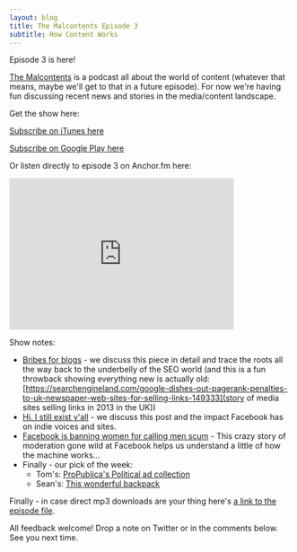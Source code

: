 ```yaml
---
layout: blog
title: The Malcontents Episode 3
subtitle: How Content Works
---
```


Episode 3 is here!

[The Malcontents](http://themalcontents.fm/) is a podcast all about the world of content (whatever that means, maybe we'll get to that in a future episode). For now we're having fun discussing recent news and stories in the media/content landscape.

Get the show here:

[Subscribe on iTunes here](https://itunes.apple.com/us/podcast/the-malcontents/id1314411665)

[Subscribe on Google Play here](https://play.google.com/music/m/Dhm6mevtooczab2efjbrac2tlnu?t=The_Malcontents_Episode_2-The_Malcontents)

Or listen directly to episode 3 on Anchor.fm here:

<iframe src="https://anchor.fm/malcontents/episodes/11344c0/embed?at=1298442" height="270px" width="400px" frameborder="0" scrolling="no"></iframe>

Show notes:

- [Bribes for blogs](https://theoutline.com/post/2563/how-brands-secretly-buy-their-way-into-forbes-fast-company-and-huffpost-stories) - we discuss this piece in detail and trace the roots all the way back to the underbelly of the SEO world (and this is a fun throwback showing everything new is actually old: [https://searchengineland.com/google-dishes-out-pagerank-penalties-to-uk-newspaper-web-sites-for-selling-links-149333](story of media sites selling links in 2013 in the UK))
- [Hi. I still exist y'all](http://thebloggess.com/2017/11/24/hi-i-still-exist-yall/) - we discuss this post and the impact Facebook has on indie voices and sites.
- [Facebook is banning women for calling men scum](https://www.thedailybeast.com/women-are-getting-banned-from-facebook-for-calling-men-scum?source=twitter&via=desktop) - This crazy story of moderation gone wild at Facebook helps us understand a little of how the machine works...
- Finally - our pick of the week:
    - Tom's: [ProPublica's Political ad collection](http://projects.propublica.org/facebook-ads/)
    - Sean's: [This wonderful backpack](http://www.pinqponq.com/en/cubik-large-acid-black/)

Finally - in case direct mp3 downloads are your thing here's [a link to the episode file](https://drive.google.com/open?id=1RD3saFp8UZ1wZcos_sriNzkqkl34F7Ee).

All feedback welcome! Drop a note on Twitter or in the comments below. See you next time.